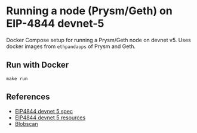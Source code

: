 # Running a node (Prysm/Geth) on EIP-4844 devnet-5

Docker Compose setup for running a Prysm/Geth node on devnet v5. Uses docker images from `ethpandaops` of Prysm and Geth.

## Run with Docker

```
make run
```

## References

- [EIP4844 devnet 5 spec](https://hackmd.io/@inphi/HJZo4vQGn#)
- [EIP4844 devnet 5 resources](https://4844-devnet-5.ethpandaops.io)
- [Blobscan](https://blobscan.com)
